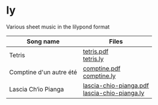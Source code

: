 # ly

Various sheet music in the lilypond format

| Song name | Files |
|-----------|-------|
| Tetris| [tetris.pdf](tetris.pdf) <br> [tetris.ly](tetris.ly) |
| Comptine d'un autre été | [comptine.pdf](comptine.pdf) <br> [comptine.ly](comptine.ly)|
|Lascia Ch‘io Pianga| [lascia-chio-pianga.pdf](lascia-chio-pianga.pdf) <br> [lascia-chio-pianga.ly](lascia-chio-pianga.ly) |
